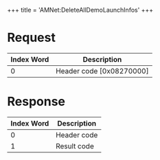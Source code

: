+++
title = 'AMNet:DeleteAllDemoLaunchInfos'
+++

# Request

| Index Word | Description                |
|------------|----------------------------|
| 0          | Header code \[0x08270000\] |

# Response

| Index Word | Description |
|------------|-------------|
| 0          | Header code |
| 1          | Result code |
